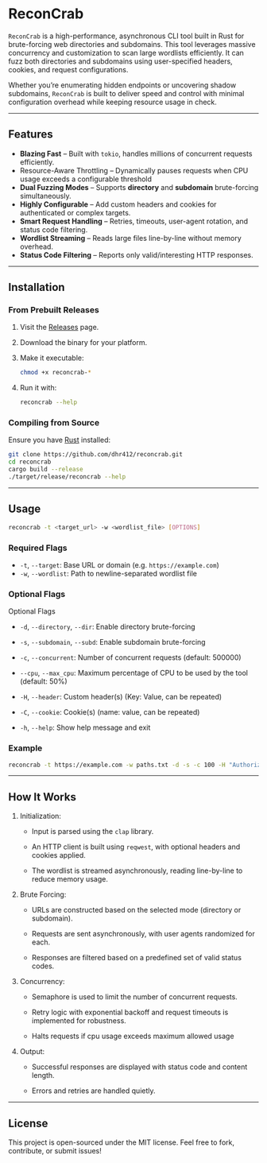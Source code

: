 # ReconCrab

`ReconCrab` is a high-performance, asynchronous CLI tool built in Rust for brute-forcing web directories and subdomains. This tool leverages massive concurrency and customization to scan large wordlists efficiently. It can fuzz both directories and subdomains using user-specified headers, cookies, and request configurations.

Whether you’re enumerating hidden endpoints or uncovering shadow subdomains, `ReconCrab` is built to deliver speed and control with minimal configuration overhead while keeping resource usage in check.

---

## Features

* **Blazing Fast** – Built with `tokio`, handles millions of concurrent requests efficiently.
* Resource-Aware Throttling – Dynamically pauses requests when CPU usage exceeds a configurable threshold
* **Dual Fuzzing Modes** – Supports **directory** and **subdomain** brute-forcing simultaneously.
* **Highly Configurable** – Add custom headers and cookies for authenticated or complex targets.
* **Smart Request Handling** – Retries, timeouts, user-agent rotation, and status code filtering.
* **Wordlist Streaming** – Reads large files line-by-line without memory overhead.
* **Status Code Filtering** – Reports only valid/interesting HTTP responses.

---

## Installation

### From Prebuilt Releases

1. Visit the [Releases](https://github.com/dhr412/reconcrab/releases) page.
2. Download the binary for your platform.
3. Make it executable:

   ```bash
   chmod +x reconcrab-*
   ```

4. Run it with:

   ```bash
   reconcrab --help
   ```

### Compiling from Source

Ensure you have [Rust](https://www.rust-lang.org/tools/install) installed:

```bash
git clone https://github.com/dhr412/reconcrab.git
cd reconcrab
cargo build --release
./target/release/reconcrab --help
```

---

## Usage

```bash
reconcrab -t <target_url> -w <wordlist_file> [OPTIONS]
```

### Required Flags

* `-t`, `--target`: Base URL or domain (e.g. `https://example.com`)
* `-w`, `--wordlist`: Path to newline-separated wordlist file

### Optional Flags

Optional Flags

* `-d`, `--directory`, `--dir`: Enable directory brute-forcing

* `-s`, `--subdomain`, `--subd`: Enable subdomain brute-forcing

* `-c`, `--concurrent`: Number of concurrent requests (default: 500000)

* `--cpu`, `--max_cpu`: Maximum percentage of CPU to be used by the tool (default: 50%)

* `-H`, `--header`: Custom header(s) (Key: Value, can be repeated)

* `-C`, `--cookie`: Cookie(s) (name: value, can be repeated)

* `-h`, `--help`: Show help message and exit

### Example

```bash
reconcrab -t https://example.com -w paths.txt -d -s -c 100 -H "Authorization: Bearer TOKEN" -C "sessionid: abc123"
```

---

## How It Works

1. Initialization:

    * Input is parsed using the `clap` library.

    * An HTTP client is built using `reqwest`, with optional headers and cookies applied.

    * The wordlist is streamed asynchronously, reading line-by-line to reduce memory usage.

2. Brute Forcing:

    * URLs are constructed based on the selected mode (directory or subdomain).

    * Requests are sent asynchronously, with user agents randomized for each.

    * Responses are filtered based on a predefined set of valid status codes.

3. Concurrency:

    * Semaphore is used to limit the number of concurrent requests.

    * Retry logic with exponential backoff and request timeouts is implemented for robustness.

    * Halts requests if cpu usage exceeds maximum allowed usage

4. Output:

    * Successful responses are displayed with status code and content length.

    * Errors and retries are handled quietly.

---

## License

This project is open-sourced under the MIT license. Feel free to fork, contribute, or submit issues!
